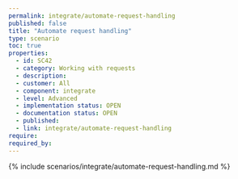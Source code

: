 ```yaml
---
permalink: integrate/automate-request-handling
published: false
title: "Automate request handling"
type: scenario
toc: true
properties:
  - id: SC42
  - category: Working with requests
  - description:
  - customer: All
  - component: integrate
  - level: Advanced
  - implementation status: OPEN
  - documentation status: OPEN
  - published:
  - link: integrate/automate-request-handling
require:
required_by:
---
```


{% include scenarios/integrate/automate-request-handling.md %}
